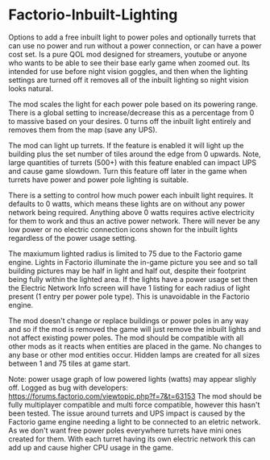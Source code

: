 # Factorio-Inbuilt-Lighting



Options to add a free inbuilt light to power poles and optionally turrets that can use no power and run without a power connection, or can have a power cost set. Is a pure QOL mod designed for streamers, youtube or anyone who wants to be able to see their base early game when zoomed out. Its intended for use before night vision goggles, and then when the lighting settings are turned off it removes all of the inbuilt lighting so night vision looks natural.

The mod scales the light for each power pole based on its powering range. There is a global setting to increase/decrease this as a percentage from 0 to massive based on your desires. 0 turns off the inbuilt light entirely and removes them from the map (save any UPS).

The mod can light up turrets. If the feature is enabled it will light up the building plus the set number of tiles around the edge from 0 upwards. Note, large quantities of turrets (500+) with this feature enabled can impact UPS and cause game slowdown. Turn this feature off later in the game when turrets have power and power pole lighting is suitable. 

There is a setting to control how much power each inbuilt light requires. It defaults to 0 watts, which means these lights are on without any power network being required. Anything above 0 watts requires active electricity for them to work and thus an active power network. There will never be any low power or no electric connection icons shown for the inbuilt lights regardless of the power usage setting.


The maxiumum lighted radius is limited to 75 due to the Factorio game engine.
Lights in Factorio illuminate the in-game picture you see and so tall building pictures may be half in light and half out, despite their footprint being fully within the lighted area.
If the lights have a power usage set then the Electric Network Info screen will have 1 listing for each radius of light present (1 entry per power pole type). This is unavoidable in the Factorio engine.

The mod doesn't change or replace buildings or power poles in any way and so if the mod is removed the game will just remove the inbuilt lights and not affect existing power poles.
The mod should be compatible with all other mods as it reacts when entities are placed in the game. No changes to any base or other mod entities occur. Hidden lamps are created for all sizes between 1 and 75 tiles at game start.


Note: power usage graph of low powered lights (watts) may appear slighly off. Logged as bug with developers: https://forums.factorio.com/viewtopic.php?f=7&t=63153
The mod should be fully multiplayer compatible and multi force compatible, however this hasn't been tested.
The issue around turrets and UPS impact is caused by the Factorio game engine needing a light to be connected to an eletric network. As we don't want free power poles everywhere turrets have mini ones created for them. With each turret having its own electric network this can add up and cause higher CPU usage in the game. 